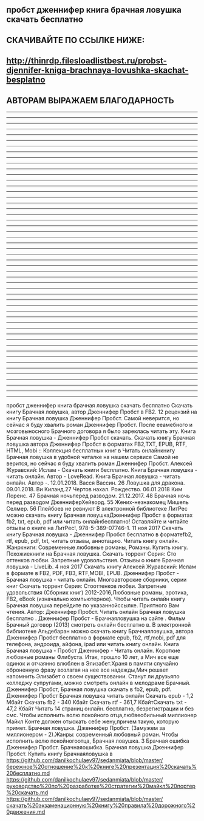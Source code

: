 пробст дженнифер книга брачная ловушка скачать бесплатно
--------------------------------------------------
СКАЧИВАЙТЕ ПО ССЫЛКЕ НИЖЕ:
--------------------------------------------------
http://thinrdp.filesloadlistbest.ru/probst-djennifer-kniga-brachnaya-lovushka-skachat-besplatno
--------------------------------------------------
АВТОРАМ ВЫРАЖАЕМ БЛАГОДАРНОСТЬ
--------------------------------------------------
--------------------------------------------------
--------------------------------------------------
--------------------------------------------------
--------------------------------------------------
--------------------------------------------------
--------------------------------------------------
--------------------------------------------------
--------------------------------------------------
--------------------------------------------------
--------------------------------------------------
--------------------------------------------------
--------------------------------------------------
--------------------------------------------------
--------------------------------------------------
--------------------------------------------------
--------------------------------------------------
--------------------------------------------------
--------------------------------------------------
--------------------------------------------------
--------------------------------------------------
--------------------------------------------------
--------------------------------------------------
--------------------------------------------------
--------------------------------------------------
--------------------------------------------------
--------------------------------------------------
--------------------------------------------------
--------------------------------------------------
--------------------------------------------------
--------------------------------------------------
--------------------------------------------------
--------------------------------------------------
--------------------------------------------------
--------------------------------------------------
--------------------------------------------------
--------------------------------------------------
--------------------------------------------------
--------------------------------------------------
--------------------------------------------------
--------------------------------------------------
--------------------------------------------------
--------------------------------------------------
--------------------------------------------------
--------------------------------------------------
--------------------------------------------------
--------------------------------------------------
--------------------------------------------------
--------------------------------------------------
--------------------------------------------------
--------------------------------------------------
--------------------------------------------------
пробст дженнифер книга брачная ловушка скачать бесплатно Скачать книгу Брачная ловушка, автор Дженнифер Пробст в FB2. 12 рецензий на книгу Брачная ловушка Дженнифер Пробст. Самой неверится, но сейчас я буду хвалить роман Дженнифер Пробст. После ееамебного и мозговыносного Брачного договора я было зареклась читать эту. Книга Брачная ловушка - Дженнифер Пробст скачать. Скачать книгу Брачная ловушка автора Дженнифер Пробст в форматах FB2,TXT, EPUB, RTF, HTML, Mobi :: Коллекция бесплатных книг в  Читать онлайнкнигу Брачная ловушка в удобной читалке на нашем сервисе  Самой не верится, но сейчас я буду хвалить роман Дженнифер Пробст. Алексей Журавский: Ислам - Скачать книги бесплатно. Книга Брачная ловушка - читать онлайн. Автор  - LoveRead. Книга Брачная ловушка - читать онлайн. Автор  -. 12.01.2018. Васся Вассин. 26 Ловушка для дракона. 09.01.2018. Ви Киланд.27 Чертов нахал. Рождество. 06.01.2018  Ким Лоренс. 47 Брачная ночьперед разводом. 21.12.2017. 48 Брачная ночь перед разводом  ДженниферХейворд. 55 Жених-незнакомец  Мишель Селмер. 56 Плейбоев не ревнуют
В электронной библиотеке ЛитРес можно скачать книгу Брачная ловушкаДженнифер Пробст в форматах fb2, txt, epub, pdf или читать онлайнбесплатно! Оставляйте и читайте отзывы о книге на ЛитРес!, 978-5-389-07746-1. 11 ноя 2017  Скачать книгу Брачная ловушка - Дженнифер Пробст бесплатно в форматеfb2, rtf, epub, pdf, txt, читать отзывы, аннотацию. Читать книгу онлайн. Жанркниги: Современные любовные романы, Романы. Купить книгу. Похожиекниги на Брачная ловушка. Скачать торрент Серия: Сто оттенков любви. Запретные удовольствия. Отзывы о книге Брачная ловушка - LiveLib. 4 ноя 2017  Скачать книгу Алексей Журавский: Ислам в формате в FB2, PDF, FB3, RTF,MOBI, EPUB. Дженнифер Пробст - Брачная ловушка - читать онлайн. Многоавторские сборники, серии книг  Скачать торрент Серия: Стооттенков любви. Запретные удовольствия (Сборник книг) 2012-2016,Любовные романы, эротика, FB2, eBook (изначально компьютерное). Чтобы читать онлайн книгу  Брачная ловушка  перейдите по указаннойссылке. Приятного Вам чтения. Автор: Дженнифер Пробст.
Читать онлайн Брачная ловушка бесплатно . Дженнифер Пробст - Брачнаяловушка на сайте . Фильм Брачный договор (2013) смотреть онлайн бесплатно в. В электронной библиотеке Альдебаран можно скачать книгу Брачнаяловушка, автора Дженнифер Пробст бесплатно в формате epub, fb2, rtf,mobi, pdf для телефона, андроида, айфона, ipad или читать книгу онлайн. Книга Брачная ловушка - Пробст Дженнифер - Читать онлайн. Короткие любовные романы  Флибуста. Итак, прошло 10 лет, а Мич все еще одинок и отчаянно влюблен в Элизабет.Храня в памяти случайно оброненную фразу возлагая на нее все надежды,Мич решает напомнить Элизабет о своем существовании. Станут ли друзьяпо колледжу супругами, можно смотреть онлайн в мелодраме Брачный. Дженнифер Пробст, Брачная ловушка  скачать в fb2, epub, pdf. Дженнифер Пробст Брачная ловушка  читать онлайн
Cкачать epub - 1,2 Мбайт Cкачать fb2 - 340 Кбайт Cкачать rtf - 361,7 КбайтCкачать txt - 47,2 Кбайт Читать 14 страниц онлайн. бесплатно, безрегистрации и без смс. Чтобы исполнить волю покойного отца,любвеобильный миллионер Майкл Конте должен отыскать себе жену,причем такую, которую примет. Брачная ловушка. Дженнифер Пробст. (Замужем за миллионером - 2).Жанры: современный любовный роман. Чтобы исполнить волю покойногоотца,  Брачная ловушка. 3 Брачная ошибка Дженнифер Пробст. Брачнаяошибка. Брачная ловушка Дженнифер Пробст. Купить книгу Брачнаяловушка в
https://github.com/danilkochulaev97/sedanmiata/blob/master/бережное%20отношение%20к%20книге%20презентация%20скачать%20бесплатно.md
https://github.com/danilkochulaev97/sedanmiata/blob/master/руководство%20по%20разработке%20стратегии%20майкл%20портер%20скачать.md
https://github.com/danilkochulaev97/sedanmiata/blob/master/скачать%20экзаменационную%20книгу%20правила%20дорожного%20движения.md